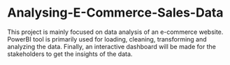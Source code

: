 # Analysing-E-Commerce-Sales-Data
This project is mainly focused on data analysis of an e-commerce website. PowerBI tool is primarily used for loading, cleaning, transforming and analyzing the data. Finally, an interactive dashboard will be made for the stakeholders to get the insights of the data.
